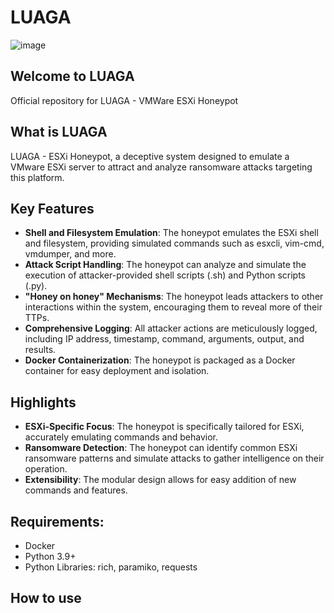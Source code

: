 # LUAGA

![image](https://github.com/user-attachments/assets/cad77f48-fd26-4251-8226-6427634d5654)

## Welcome to LUAGA 
Official repository for LUAGA - VMWare ESXi Honeypot

## What is LUAGA 
LUAGA - ESXi Honeypot, a deceptive system designed to emulate a VMware ESXi server to attract and analyze ransomware attacks targeting this platform.

## Key Features 

- **Shell and Filesystem Emulation**: The honeypot emulates the ESXi shell and filesystem, providing simulated commands such as esxcli, vim-cmd, vmdumper, and more.
- **Attack Script Handling**: The honeypot can analyze and simulate the execution of attacker-provided shell scripts (.sh) and Python scripts (.py).
- **"Honey on honey" Mechanisms**: The honeypot leads attackers to other interactions within the system, encouraging them to reveal more of their TTPs.
- **Comprehensive Logging**: All attacker actions are meticulously logged, including IP address, timestamp, command, arguments, output, and results.
- **Docker Containerization**: The honeypot is packaged as a Docker container for easy deployment and isolation.

## Highlights

- **ESXi-Specific Focus**: The honeypot is specifically tailored for ESXi, accurately emulating commands and behavior.
- **Ransomware Detection**: The honeypot can identify common ESXi ransomware patterns and simulate attacks to gather intelligence on their operation.
- **Extensibility**: The modular design allows for easy addition of new commands and features.

## Requirements:

* Docker
* Python 3.9+
* Python Libraries: rich, paramiko, requests

## How to use 
